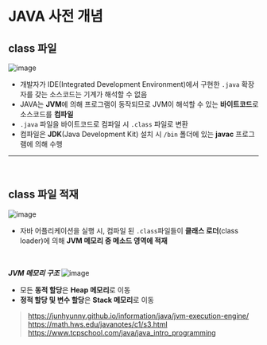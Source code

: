 # **JAVA 사전 개념**

## **class 파일**

![image](https://user-images.githubusercontent.com/60606025/183914221-22992f6c-6795-48f1-930e-ac7a91bea872.png)

- 개발자가 IDE(Integrated Development Environment)에서 구현한 `.java` 확장자를 갖는 소스코드는 기계가 해석할 수 없음
- JAVA는 **JVM**에 의해 프로그램이 동작되므로 JVM이 해석할 수 있는 **바이트코드**로 소스코드를 **컴파일**
- `.java` 파일을 바이트코드로 컴파일 시 `.class` 파일로 변환
- 컴파일은 **JDK**(Java Development Kit) 설치 시 `/bin` 폴더에 있는 **javac** 프로그램에 의해 수행

---

<br>

## **class 파일 적재**

![image](https://user-images.githubusercontent.com/60606025/184500395-a38f441b-8da5-471c-ab17-68c8de0ba404.png)

- 자바 어플리케이션을 실행 시, 컴파일 된 `.class`파일들이 **클래스 로더**(class loader)에 의해 **JVM 메모리 중 메소드 영역에 적재**

<br>

**_JVM 메모리 구조_**
![image](https://user-images.githubusercontent.com/60606025/184500532-5aa27024-6f1f-41b5-859c-95217a0e4390.png)

- 모든 **동적 할당**은 **Heap 메모리**로 이동
- **정적 할당 및 변수 할당**은 **Stack 메모리**로 이동

> https://junhyunny.github.io/information/java/jvm-execution-engine/ <br> https://math.hws.edu/javanotes/c1/s3.html <br> https://www.tcpschool.com/java/java_intro_programming
